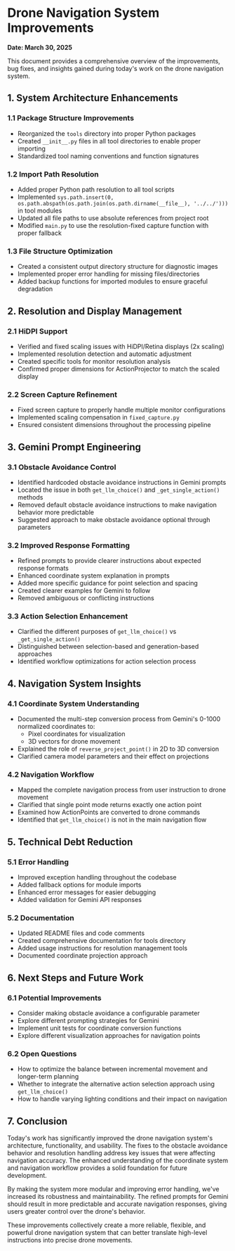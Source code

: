 # Drone Navigation System Improvements
**Date: March 30, 2025**

This document provides a comprehensive overview of the improvements, bug fixes, and insights gained during today's work on the drone navigation system.

## 1. System Architecture Enhancements

### 1.1 Package Structure Improvements
- Reorganized the `tools` directory into proper Python packages
- Created `__init__.py` files in all tool directories to enable proper importing
- Standardized tool naming conventions and function signatures

### 1.2 Import Path Resolution
- Added proper Python path resolution to all tool scripts
- Implemented `sys.path.insert(0, os.path.abspath(os.path.join(os.path.dirname(__file__), '../../')))` in tool modules
- Updated all file paths to use absolute references from project root
- Modified `main.py` to use the resolution-fixed capture function with proper fallback

### 1.3 File Structure Optimization
- Created a consistent output directory structure for diagnostic images
- Implemented proper error handling for missing files/directories
- Added backup functions for imported modules to ensure graceful degradation

## 2. Resolution and Display Management

### 2.1 HiDPI Support
- Verified and fixed scaling issues with HiDPI/Retina displays (2x scaling)
- Implemented resolution detection and automatic adjustment
- Created specific tools for monitor resolution analysis
- Confirmed proper dimensions for ActionProjector to match the scaled display

### 2.2 Screen Capture Refinement
- Fixed screen capture to properly handle multiple monitor configurations
- Implemented scaling compensation in `fixed_capture.py`
- Ensured consistent dimensions throughout the processing pipeline

## 3. Gemini Prompt Engineering

### 3.1 Obstacle Avoidance Control
- Identified hardcoded obstacle avoidance instructions in Gemini prompts
- Located the issue in both `get_llm_choice()` and `_get_single_action()` methods
- Removed default obstacle avoidance instructions to make navigation behavior more predictable
- Suggested approach to make obstacle avoidance optional through parameters

### 3.2 Improved Response Formatting
- Refined prompts to provide clearer instructions about expected response formats
- Enhanced coordinate system explanation in prompts
- Added more specific guidance for point selection and spacing
- Created clearer examples for Gemini to follow
- Removed ambiguous or conflicting instructions

### 3.3 Action Selection Enhancement
- Clarified the different purposes of `get_llm_choice()` vs `_get_single_action()`
- Distinguished between selection-based and generation-based approaches
- Identified workflow optimizations for action selection process

## 4. Navigation System Insights

### 4.1 Coordinate System Understanding
- Documented the multi-step conversion process from Gemini's 0-1000 normalized coordinates to:
  - Pixel coordinates for visualization
  - 3D vectors for drone movement
- Explained the role of `reverse_project_point()` in 2D to 3D conversion
- Clarified camera model parameters and their effect on projections

### 4.2 Navigation Workflow
- Mapped the complete navigation process from user instruction to drone movement
- Clarified that single point mode returns exactly one action point
- Examined how ActionPoints are converted to drone commands
- Identified that `get_llm_choice()` is not in the main navigation flow

## 5. Technical Debt Reduction

### 5.1 Error Handling
- Improved exception handling throughout the codebase
- Added fallback options for module imports
- Enhanced error messages for easier debugging
- Added validation for Gemini API responses

### 5.2 Documentation
- Updated README files and code comments
- Created comprehensive documentation for tools directory
- Added usage instructions for resolution management tools
- Documented coordinate projection approach

## 6. Next Steps and Future Work

### 6.1 Potential Improvements
- Consider making obstacle avoidance a configurable parameter
- Explore different prompting strategies for Gemini
- Implement unit tests for coordinate conversion functions
- Explore different visualization approaches for navigation points

### 6.2 Open Questions
- How to optimize the balance between incremental movement and longer-term planning
- Whether to integrate the alternative action selection approach using `get_llm_choice()`
- How to handle varying lighting conditions and their impact on navigation

## 7. Conclusion

Today's work has significantly improved the drone navigation system's architecture, functionality, and usability. The fixes to the obstacle avoidance behavior and resolution handling address key issues that were affecting navigation accuracy. The enhanced understanding of the coordinate system and navigation workflow provides a solid foundation for future development.

By making the system more modular and improving error handling, we've increased its robustness and maintainability. The refined prompts for Gemini should result in more predictable and accurate navigation responses, giving users greater control over the drone's behavior.

These improvements collectively create a more reliable, flexible, and powerful drone navigation system that can better translate high-level instructions into precise drone movements. 